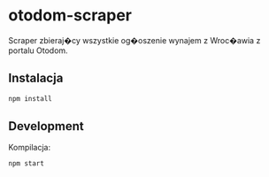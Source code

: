 # otodom-scraper

Scraper zbieraj�cy wszystkie og�oszenie wynajem z Wroc�awia z portalu Otodom.

## Instalacja

```bash
npm install
```

## Development

Kompilacja:
```bash
npm start
```